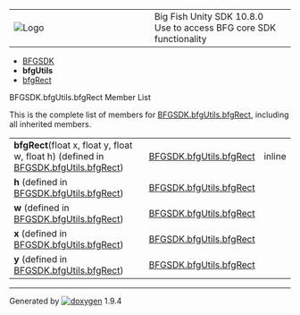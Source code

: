 <table>
<colgroup>
<col style="width: 50%" />
<col style="width: 50%" />
</colgroup>
<tbody>
<tr class="odd">
<td><img src="Icon-100.png" alt="Logo" /></td>
<td><div id="projectname">
Big Fish Unity SDK<span id="projectnumber"> 10.8.0</span>
</div>
<div id="projectbrief">
Use to access BFG core SDK functionality
</div></td>
</tr>
</tbody>
</table>

  - [BFGSDK](namespace_b_f_g_s_d_k.html)
  - **bfgUtils**
  - [bfgRect](class_b_f_g_s_d_k_1_1bfg_utils_1_1bfg_rect.html)

BFGSDK.bfgUtils.bfgRect Member List

This is the complete list of members for
[BFGSDK.bfgUtils.bfgRect](class_b_f_g_s_d_k_1_1bfg_utils_1_1bfg_rect.html),
including all inherited members.

|                                                                                                                                         |                                                                            |        |
| --------------------------------------------------------------------------------------------------------------------------------------- | -------------------------------------------------------------------------- | ------ |
| **bfgRect**(float x, float y, float w, float h) (defined in [BFGSDK.bfgUtils.bfgRect](class_b_f_g_s_d_k_1_1bfg_utils_1_1bfg_rect.html)) | [BFGSDK.bfgUtils.bfgRect](class_b_f_g_s_d_k_1_1bfg_utils_1_1bfg_rect.html) | inline |
| **h** (defined in [BFGSDK.bfgUtils.bfgRect](class_b_f_g_s_d_k_1_1bfg_utils_1_1bfg_rect.html))                                           | [BFGSDK.bfgUtils.bfgRect](class_b_f_g_s_d_k_1_1bfg_utils_1_1bfg_rect.html) |        |
| **w** (defined in [BFGSDK.bfgUtils.bfgRect](class_b_f_g_s_d_k_1_1bfg_utils_1_1bfg_rect.html))                                           | [BFGSDK.bfgUtils.bfgRect](class_b_f_g_s_d_k_1_1bfg_utils_1_1bfg_rect.html) |        |
| **x** (defined in [BFGSDK.bfgUtils.bfgRect](class_b_f_g_s_d_k_1_1bfg_utils_1_1bfg_rect.html))                                           | [BFGSDK.bfgUtils.bfgRect](class_b_f_g_s_d_k_1_1bfg_utils_1_1bfg_rect.html) |        |
| **y** (defined in [BFGSDK.bfgUtils.bfgRect](class_b_f_g_s_d_k_1_1bfg_utils_1_1bfg_rect.html))                                           | [BFGSDK.bfgUtils.bfgRect](class_b_f_g_s_d_k_1_1bfg_utils_1_1bfg_rect.html) |        |

-----

Generated
by [![doxygen](doxygen.svg)](https://www.doxygen.org/index.html) 1.9.4
